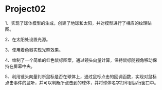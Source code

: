 # Project02

1、实现了球体模型的生成，创建了地球和太阳，并对模型进行了相应的纹理贴图。

2、在太阳处设置光源。

3、使用着色器实现光照效果。

4、绘制了一个简单的红色鼠标图案，通过镜头向量计算，保持鼠标随视角移动保持在屏幕中央。

5、利用镜头向量判断鼠标是否在球体上，通过鼠标点击的回调函数，实现对鼠标点击事件的监听，并可以判断所点击到的球体，并将球体名字打印到运行窗口中。